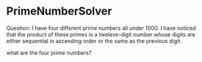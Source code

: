 # PrimeNumberSolver
 
 Question: I have four different prime numbers all under 1000. I have noticed that the product of these primes is a tweleve-digit number whose digits are either sequential in ascending order or the same as the previous digit.
 
 what are the four prime numbers?

